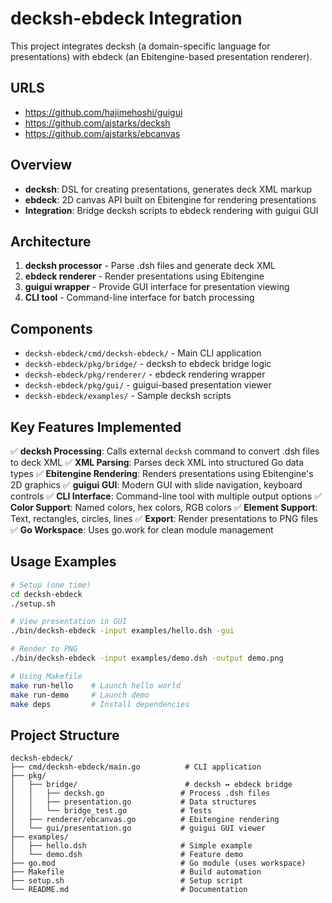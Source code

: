 # decksh-ebdeck Integration

This project integrates decksh (a domain-specific language for presentations) with ebdeck (an Ebitengine-based presentation renderer).

## URLS

- https://github.com/hajimehoshi/guigui
- https://github.com/ajstarks/decksh
- https://github.com/ajstarks/ebcanvas

## Overview

- **decksh**: DSL for creating presentations, generates deck XML markup
- **ebdeck**: 2D canvas API built on Ebitengine for rendering presentations
- **Integration**: Bridge decksh scripts to ebdeck rendering with guigui GUI

## Architecture

1. **decksh processor** - Parse .dsh files and generate deck XML
2. **ebdeck renderer** - Render presentations using Ebitengine
3. **guigui wrapper** - Provide GUI interface for presentation viewing
4. **CLI tool** - Command-line interface for batch processing

## Components

- `decksh-ebdeck/cmd/decksh-ebdeck/` - Main CLI application
- `decksh-ebdeck/pkg/bridge/` - decksh to ebdeck bridge logic
- `decksh-ebdeck/pkg/renderer/` - ebdeck rendering wrapper
- `decksh-ebdeck/pkg/gui/` - guigui-based presentation viewer
- `decksh-ebdeck/examples/` - Sample decksh scripts

## Key Features Implemented

✅ **decksh Processing**: Calls external `decksh` command to convert .dsh files to deck XML
✅ **XML Parsing**: Parses deck XML into structured Go data types
✅ **Ebitengine Rendering**: Renders presentations using Ebitengine's 2D graphics
✅ **guigui GUI**: Modern GUI with slide navigation, keyboard controls
✅ **CLI Interface**: Command-line tool with multiple output options
✅ **Color Support**: Named colors, hex colors, RGB colors
✅ **Element Support**: Text, rectangles, circles, lines
✅ **Export**: Render presentations to PNG files
✅ **Go Workspace**: Uses go.work for clean module management

## Usage Examples

```bash
# Setup (one time)
cd decksh-ebdeck
./setup.sh

# View presentation in GUI
./bin/decksh-ebdeck -input examples/hello.dsh -gui

# Render to PNG
./bin/decksh-ebdeck -input examples/demo.dsh -output demo.png

# Using Makefile
make run-hello    # Launch hello world
make run-demo     # Launch demo
make deps         # Install dependencies
```

## Project Structure

```
decksh-ebdeck/
├── cmd/decksh-ebdeck/main.go          # CLI application
├── pkg/
│   ├── bridge/                        # decksh ↔ ebdeck bridge
│   │   ├── decksh.go                 # Process .dsh files
│   │   ├── presentation.go           # Data structures
│   │   └── bridge_test.go            # Tests
│   ├── renderer/ebcanvas.go          # Ebitengine rendering
│   └── gui/presentation.go           # guigui GUI viewer
├── examples/
│   ├── hello.dsh                     # Simple example
│   └── demo.dsh                      # Feature demo
├── go.mod                            # Go module (uses workspace)
├── Makefile                          # Build automation
├── setup.sh                          # Setup script
└── README.md                         # Documentation
```



